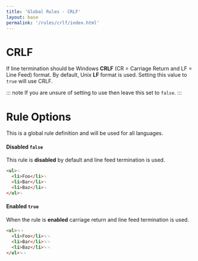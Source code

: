 ```yaml
---
title: 'Global Rules - CRLF'
layout: base
permalink: '/rules/crlf/index.html'
---
```


# CRLF

If line termination should be Windows **CRLF** (CR = Carriage Return and LF = Line Feed) format. By default, Unix **LF** format is used. Setting this value to `true` will use CRLF.

::: note
If you are unsure of setting to use then leave this set to `false`.
:::

# Rule Options

This is a global rule definition and will be used for all languages.

#### Disabled `false`

This rule is **disabled** by default and line feed termination is used.

<!-- prettier-ignore -->
```html
<ul>␊
  <li>Foo</li>␊
  <li>Bar</li>␊
  <li>Baz</li>␊
</ul>␊
```

#### Enabled `true`

When the rule is **enabled** carriage return and line feed termination is used.

<!-- prettier-ignore -->
```html
<ul>␍␊
  <li>Foo</li>␍␊
  <li>Bar</li>␍␊
  <li>Baz</li>␍␊
</ul>␍␊
```
